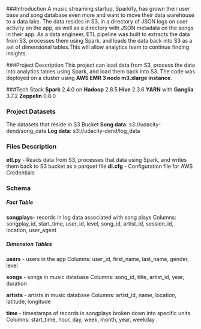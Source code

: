 ###Introduction
A music streaming startup, Sparkify, has grown their user base and song database even more and want to move their data warehouse to a data lake. The data resides in S3, in a directory of JSON logs on user activity on the app, as well as a directory with JSON metadata on the songs in their app.
As a data engineer, ETL pipeline was built to extracts the data from S3, processes them using Spark, and loads the data back into S3 as a set of dimensional tables.This will allow  analytics team to continue finding insights.

###Project Description
This project can load data from S3, process the data into analytics tables using Spark, and load them back into S3. The code was deployed on a cluster using **AWS EMR 3 node m3.xlarge instance**.

###Tech Stack 
**Spark** 2.4.0 on **Hadoop** 2.8.5 
**Hive** 2.3.6
**YARN** with **Ganglia** 3.7.2
**Zeppelin** 0.8.0

### Project Datasets
The datasets that reside in S3 Bucket
**Song data**: s3://udacity-dend/song_data
**Log data**: s3://udacity-dend/log_data

### Files Description
**etl.py** - Reads data from S3, processes that data using Spark, and writes them back to S3 bucket as a parquet file
**dl.cfg** - Configuration file for AWS Credentials

### Schema
##### Fact Table
**songplays**- records in log data associated with song plays 
Columns:
songplay_id, start_time, user_id, level, song_id, artist_id, session_id, location, user_agent

##### Dimension Tables
**users** - users in the app
Columns:
user_id, first_name, last_name, gender, level

**songs** - songs in music database
Columns:
song_id, title, artist_id, year, duration

**artists** - artists in music database
Columns:
artist_id, name, location, latitude, longitude

**time** - timestamps of records in songplays broken down into specific units
Columns:
start_time, hour, day, week, month, year, weekday